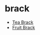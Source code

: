 # brack

 * [Tea Brack](../../index/t/tea-brack-1926.json)
 * [Fruit Brack](../../index/f/fruit-brack.json)
